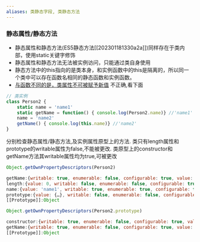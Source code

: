 ```yaml
---
aliases: 类静态字段, 类静态方法
---
```



### 静态属性/静态方法

* 静态属性和静态方法(ES5静态方法[[202301181330a2a]])同样存在于类内部，使用static关键字修饰
* 静态属性和静态方法无法被实例访问，只能通过类自身使用
* 静态方法中的this指向的是类本身，和实例函数中的this是隔离的，所以同一个类中可以存在函数名相同的静态函数和实例函数。
* <u>与函数不同的是，类属性不可被赋予新值</u>  不正确,看下面

```js
// 类实例
class Person2 {
	static name = 'name1'
	static getName = function() { console.log(Person2.name)} //'name1'
	name = 'name2'
	getName() { console.log(this.name)} //'name2'
}
```


分别检查静态属性/静态方法,及实例属性原型上的方法.
类只有length属性和prototype的writable属性为false,不能被更改.
类原型上的constructor和getName方法其writable属性均为true,可被更改
```js
Object.getOwnPropertyDescriptors(Person2)

getName:{writable: true, enumerable: false, configurable: true, value: ƒ}
length:{value: 0, writable: false, enumerable: false, configurable: true}
name:{value: 'name1', writable: true, enumerable: true, configurable: true}
prototype:{value: {…}, writable: false, enumerable: false, configurable: false}
[[Prototype]]:Object


```

```js
Object.getOwnPropertyDescriptors(Person2.prototype)

constructor:{writable: true, enumerable: false, configurable: true, value: ƒ}
getName:{writable: true, enumerable: false, configurable: true, value: ƒ}
[[Prototype]]:Object
```